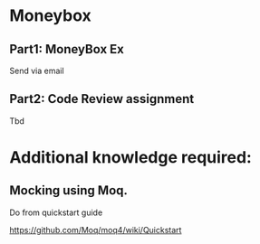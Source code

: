 # Moneybox

## Part1: MoneyBox Ex
Send via email

## Part2: Code Review assignment
Tbd

# Additional knowledge required:

## Mocking using Moq.
Do from quickstart guide

https://github.com/Moq/moq4/wiki/Quickstart
